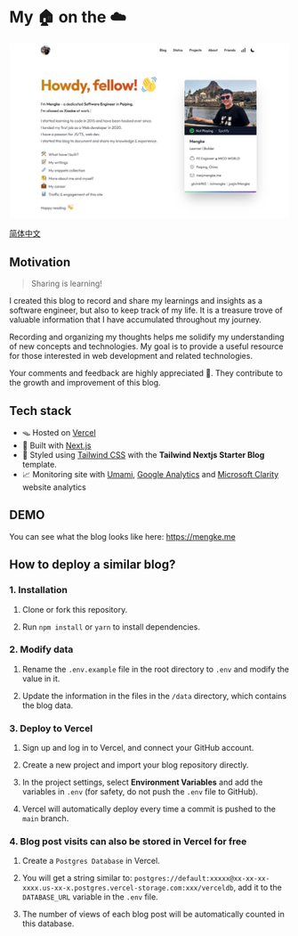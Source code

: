 # My 🏠 on the ☁️

![Home Page](./public/static/images/home_page.jpg)

[简体中文](./README_zh.md)

## Motivation

> Sharing is learning!

I created this blog to record and share my learnings and insights as a software engineer, but also to keep track of my life. It is a treasure trove of valuable information that I have accumulated throughout my journey.

Recording and organizing my thoughts helps me solidify my understanding of new concepts and technologies. My goal is to provide a useful resource for those interested in web development and related technologies.

Your comments and feedback are highly appreciated 🍻. They contribute to the growth and improvement of this blog.

## Tech stack

- 🪤 Hosted on [Vercel](https://vercel.com/)
- 🧱 Built with [Next.js](https://nextjs.org/)
- 🎨 Styled using [Tailwind CSS](https://tailwindcss.com/) with the **Tailwind Nextjs Starter Blog** template.
- 📈 Monitoring site with [Umami](https://umami.is/), [Google Analytics](https://analytics.google.com/analytics/web/) and [Microsoft Clarity](https://clarity.microsoft.com/) website analytics

## DEMO

You can see what the blog looks like here: <https://mengke.me>

## How to deploy a similar blog?

### 1. Installation

1. Clone or fork this repository.

2. Run `npm install` or `yarn` to install dependencies.

### 2. Modify data

1. Rename the `.env.example` file in the root directory to `.env` and modify the value in it.

2. Update the information in the files in the `/data` directory, which contains the blog data.

### 3. Deploy to Vercel

1. Sign up and log in to Vercel, and connect your GitHub account.

2. Create a new project and import your blog repository directly.

3. In the project settings, select **Environment Variables** and add the variables in `.env` (for safety, do not push the `.env` file to GitHub).

4. Vercel will automatically deploy every time a commit is pushed to the `main` branch.

### 4. Blog post visits can also be stored in Vercel for free

1. Create a `Postgres Database` in Vercel.

2. You will get a string similar to: `postgres://default:xxxxx@xx-xx-xx-xxxx.us-xx-x.postgres.vercel-storage.com:xxx/verceldb`, add it to the `DATABASE_URL` variable in the `.env` file.

3. The number of views of each blog post will be automatically counted in this database.

